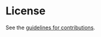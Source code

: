 # License

See the
[guidelines for contributions](https://github.com/DavidSchinazi/draft-schinazi-masque-9297bis/blob/main/CONTRIBUTING.md).

